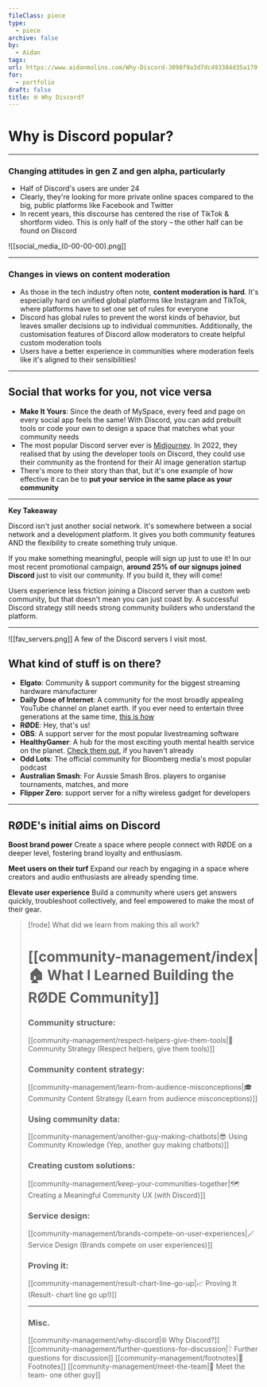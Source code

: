 ```yaml
---
fileClass: piece
type:
  - piece
archive: false
by:
  - Aidan
tags: 
url: https://www.aidanmolins.com/Why-Discord-3098f9a3d7dc493384d35a179fccffbe
for:
  - portfolio
draft: false
title: 🌐 Why Discord?
---
```


# Why is Discord popular?

---

### Changing attitudes in gen Z and gen alpha, particularly
- Half of Discord's users are under 24
- Clearly, they're looking for more private online spaces compared to the big, public platforms like Facebook and Twitter
- In recent years, this discourse has centered the rise of TikTok & shortform video. This is only half of the story – the other half can be found on Discord

![[social_media_(0-00-00-00).png]]

---

### Changes in views on content moderation
- As those in the tech industry often note, **content moderation is hard**. It's especially hard on unified global platforms like Instagram and TikTok, where platforms have to set one set of rules for everyone
- Discord has global rules to prevent the worst kinds of behavior, but leaves smaller decisions up to individual communities. Additionally, the customisation features of Discord allow moderators to create helpful custom moderation tools
- Users have a better experience in communities where moderation feels like it's aligned to their sensibilities!

---

## Social that works for you, not vice versa
- **Make It Yours**: Since the death of MySpace, every feed and page on every social app feels the same! With Discord, you can add prebuilt tools or code your own to design a space that matches what your community needs
- The most popular Discord server ever is [Midjourney](http://midjourney.com). In 2022, they realised that by using the developer tools on Discord, they could use their community as the frontend for their AI image generation startup
- There's more to their story than that, but it's one example of how effective it can be to **put your service in the same place as your community**

---

**Key Takeaway**

Discord isn't just another social network. It's somewhere between a social network and a development platform. It gives you both community features AND the flexibility to create something truly unique.

If you make something meaningful, people will sign up just to use it! In our most recent promotional campaign, **around 25% of our signups joined Discord** just to visit our community. If you build it, they will come!

Users experience less friction joining a Discord server than a custom web community, but that doesn't mean you can just coast by. A successful Discord strategy still needs strong community builders who understand the platform.

---

![[fav_servers.png]]
A few of the Discord servers I visit most.

## What kind of stuff is on there?
- **Elgato**: Community & support community for the biggest streaming hardware manufacturer
- **Daily Dose of Internet**: A community for the most broadly appealing YouTube channel on planet earth. If you ever need to entertain three generations at the same time, [this is how](https://www.youtube.com/@DailyDoseOfInternet)
- **RØDE**: Hey, that's us!
- **OBS**: A support server for the most popular livestreaming software
- **HealthyGamer**: A hub for the most exciting youth mental health service on the planet. [Check them out](https://www.healthygamer.gg/), if you haven't already
- **Odd Lots**: The official community for Bloomberg media's most popular podcast
- **Australian Smash**: For Aussie Smash Bros. players to organise tournaments, matches, and more
- **Flipper Zero**: support server for a nifty wireless gadget for developers

---

## RØDE's initial aims on Discord

**Boost brand power**
Create a space where people connect with RØDE on a deeper level, fostering brand loyalty and enthusiasm.

**Meet users on their turf**
Expand our reach by engaging in a space where creators and audio enthusiasts are already spending time.

**Elevate user experience**
Build a community where users get answers quickly, troubleshoot collectively, and feel empowered to make the most of their gear.


> [!rode] What did we learn from making this all work?
> # [[community-management/index|🏠 What I Learned Building the RØDE Community]]
> 
> ### Community structure:
> [[community-management/respect-helpers-give-them-tools|💜 Community Strategy (Respect helpers, give them tools)]]
> 
> ### Community content strategy:
> [[community-management/learn-from-audience-misconceptions|🎓 Community Content Strategy (Learn from audience misconceptions)]]
> 
> ### Using community data:
> [[community-management/another-guy-making-chatbots|😎 Using Community Knowledge (Yep, another guy making chatbots)]]
> 
> ### Creating custom solutions:
> [[community-management/keep-your-communities-together|🗺️ Creating a Meaningful Community UX (with Discord)]]
> 
> ### Service design:
> [[community-management/brands-compete-on-user-experiences|🪄 Service Design (Brands compete on user experiences)]]
> 
> ### Proving it:
> [[community-management/result-chart-line-go-up|📈 Proving It (Result- chart line go up!)]]
> 
> ---
> 
> ### Misc.
> [[community-management/why-discord|🌐 Why Discord?]]
> [[community-management/further-questions-for-discussion|❔ Further questions for discussion]]
> [[community-management/footnotes|📜 Footnotes]]
> [[community-management/meet-the-team|👋 Meet the team- one other guy]]